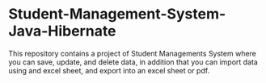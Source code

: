 # Student-Management-System-Java-Hibernate
This repository contains a project of Student Managements System where you can save, update, and delete data, in addition that you can import data using and excel sheet, and export into an excel sheet or pdf.
